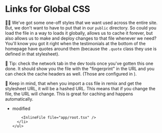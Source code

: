 # Links for Global CSS

👨‍💼 We've got some one-off styles that we want used across the entire site. But,
we don't want to have to put that in our `public` directory. So could you load
the <InlineFile file="app/styles/app.css" /> file in a way to loads it globally,
allows us to cache it forever, but also allows us to make and deploy changes to
that file whenever we need? You'll know you got it right when the testimonials
at the bottom of the homepage have quotes around them (because
<InlineFile file="app/routes/index.tsx" line="876">the `.quote` class they
use</InlineFile> is defined in that stylesheet).

🦉 Tip: check the network tab in the dev tools once you've gotten this one done.
It should show you the file with the "fingerprint" in the URL and you can check
the cache headers as well. (Those are configured in
<InlineFile file="server/index.ts" line="19" />).

🦉 Keep in mind, that when you import a css file in remix and get the stylesheet
URL, it will be a hashed URL. This means that if you change the file, the URL
will change. This is great for caching and happens automatically.

<TouchedFiles>
  <div id="files">
    <ul>
      <li data-state="modified">
        <span>modified</span>

        <InlineFile file="app/root.tsx" />
      </li>
    </ul>

  </div>
</TouchedFiles>
